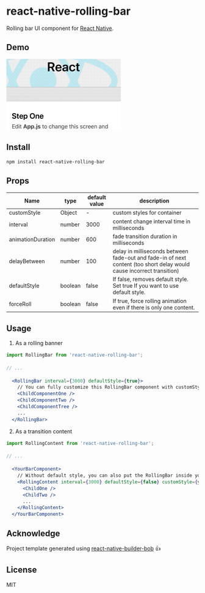 # react-native-rolling-bar

Rolling bar UI component for [React Native](https://github.com/facebook/react-native/).

## Demo

<img src='assetsReadMe/rollingbarworking.gif' width='300' alt='demo image' />

## Install

```sh
npm install react-native-rolling-bar
```

## Props

| Name              | type    | default value | description                                                                                                           |
|-------------------|---------|---------------|-----------------------------------------------------------------------------------------------------------------------|
| customStyle       | Object  | -             | custom styles for container                                                                                           |
| interval          | number  | 3000          | content change interval time in milliseconds                                                                          |
| animationDuration | number  | 600           | fade transition duration in milliseconds                                                                              |
| delayBetween      | number  | 100           | delay in milliseconds between fade-out and fade-in of next content (too short delay would cause incorrect transition) |
| defaultStyle      | boolean | false         | If false, removes default style. Set true If you want to use default style.                                           |
| forceRoll         | boolean | false         | If true, force rolling animation even if there is only one content.                                                   |

## Usage

1. As a rolling banner
```jsx
import RollingBar from 'react-native-rolling-bar';

// ...

  <RollingBar interval={3000} defaultStyle={true}>
    // You can fully customize this RollingBar component with customStyle prop.
    <ChildComponentOne />
    <ChildComponentTwo />
    <ChildComponentTree />
    ...
  </RollingBar>
```

2. As a transition content
```jsx
import RollingContent from 'react-native-rolling-bar';

// ...

  <YourBarComponent>
    // Without default style, you can also put the RollingBar inside your bar component.
    <RollingContent interval={3000} defaultStyle={false} customStyle={yourStyle}>
      <ChildOne />
      <ChildTwo />
      ...
    </RollingContent>
  </YourBarComponent>
```

## Acknowledge
Project template generated using [react-native-builder-bob](https://github.com/callstack/react-native-builder-bob) 👍

## License

MIT
